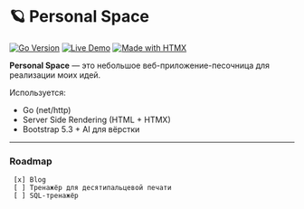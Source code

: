 # 🪐 Personal Space

[![Go Version](https://img.shields.io/badge/Go-1.24-blue.svg)](https://golang.org)
[![Live Demo](https://img.shields.io/badge/demo-online-green)](https://arevbond.ru)
[![Made with HTMX](https://img.shields.io/badge/HTMX-enabled-blueviolet)](https://htmx.org)

**Personal Space** — это небольшое веб-приложение-песочница для реализации моих идей.

Используется:

- Go (net/http)
- Server Side Rendering (HTML + HTMX)
- Bootstrap 5.3 + AI для вёрстки

---

### Roadmap
```
 [x] Blog
 [ ] Тренажёр для десятипальцевой печати
 [ ] SQL-тренажёр
```